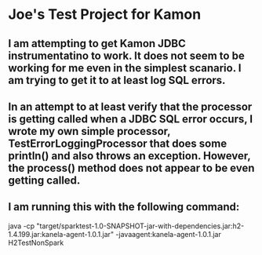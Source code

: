 # Joe's Test Project for Kamon

## I am attempting to get Kamon JDBC instrumentatino to work. It does not seem to be working for me even in the simplest scanario. I am trying to get it to at least log SQL errors.

## In an attempt to at least verify that the processor is getting called when a JDBC SQL error occurs, I wrote my own simple processor, TestErrorLoggingProcessor that does some println() and also throws an exception. However, the process() method does not appear to be even getting called.

## I am running this with the following command:
java -cp "target/sparktest-1.0-SNAPSHOT-jar-with-dependencies.jar:h2-1.4.199.jar:kanela-agent-1.0.1.jar" -javaagent:kanela-agent-1.0.1.jar H2TestNonSpark



